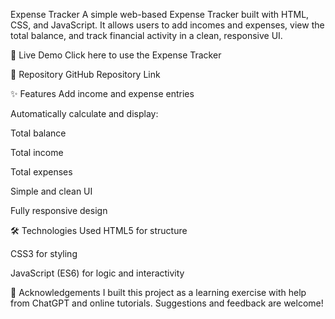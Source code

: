 Expense Tracker
A simple web-based Expense Tracker built with HTML, CSS, and JavaScript.
It allows users to add incomes and expenses, view the total balance, and track financial activity in a clean, responsive UI.

🔹 Live Demo
Click here to use the Expense Tracker

📂 Repository
GitHub Repository Link

✨ Features
Add income and expense entries

Automatically calculate and display:

Total balance

Total income

Total expenses

Simple and clean UI

Fully responsive design

🛠️ Technologies Used
HTML5 for structure

CSS3 for styling

JavaScript (ES6) for logic and interactivity

📢 Acknowledgements
I built this project as a learning exercise with help from ChatGPT and online tutorials.
Suggestions and feedback are welcome!
